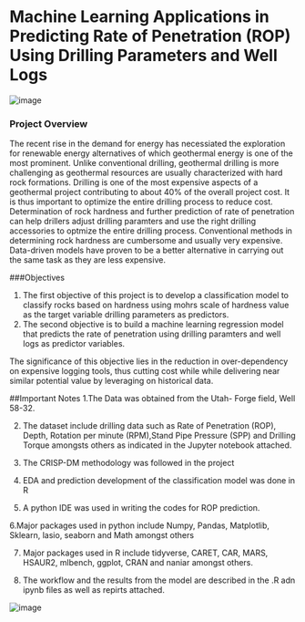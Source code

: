 # Machine Learning Applications in Predicting Rate of Penetration (ROP) Using Drilling Parameters and Well Logs



![image](https://user-images.githubusercontent.com/96665362/211139280-18ed691d-418d-4bb0-a1d2-f876362ae2cc.png)


### Project Overview
The recent rise in the demand for energy has necessiated the exploration for renewable energy alternatives of which geothermal energy is one of the most prominent. 
Unlike conventional drilling, geothermal drilling is more challenging as geothermal resources are usually characterized with hard rock formations. Drilling is one of the most expensive aspects of a geothermal project contributing to about 40% of the overall project cost. It is thus important to optimize the entire drilling process to reduce cost. Determination of rock hardness and further prediction of rate of penetration can help drillers adjust drilling paramters and use the right drilling accessories to optmize the entire drilling process. Conventional methods in determining rock hardness are cumbersome and usually very expensive. Data-driven models have proven to be a better alternative in carrying out the same task as they are less expensive. 


###Objectives

1. The first objective of this project is to develop a classification model to classify rocks based on hardness using mohrs scale of hardness value as the target variable drilling parameters as predictors. 
2. The second objective is to build a machine learning regression model that predicts the rate of penetration using drilling paramters and well logs as predictor variables. 

The significance of this objective lies in the reduction in over-dependency on expensive logging tools, thus cutting cost while while delivering near similar potential value by leveraging on historical data. 

##Important Notes
1.The Data was obtained from the Utah- Forge field, Well 58-32.

2. The dataset include drilling data such as Rate of Penetration (ROP), Depth, Rotation per minute (RPM),Stand Pipe Pressure (SPP) and Drilling Torque amongsts others as indicated in the Jupyter notebook attached. 

3. The CRISP-DM methodology was followed in the project  

4. EDA and prediction development of the classification model was done in R

5. A python IDE was used in writing the codes for ROP prediction. 

6.Major packages used in python include Numpy, Pandas, Matplotlib, Sklearn, lasio, seaborn and Math amongst others 

7. Major packages used in R include tidyverse, CARET, CAR, MARS, HSAUR2, mlbench, ggplot, CRAN and naniar amongst others.

8. The workflow and the results from the model are described in the .R adn ipynb files as well as repirts attached.

![image](https://user-images.githubusercontent.com/96665362/211139690-68f8cab6-dde5-42bc-a588-5dc0694131b2.png)


